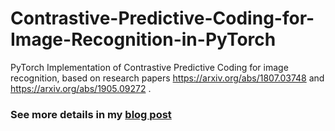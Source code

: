 # Contrastive-Predictive-Coding-for-Image-Recognition-in-PyTorch
PyTorch Implementation of Contrastive Predictive Coding for image recognition, based on research papers https://arxiv.org/abs/1807.03748 and  https://arxiv.org/abs/1905.09272 .

### See more details in my [blog post](https://mf1024.github.io/2019/05/27/contrastive-predictive-coding/)
